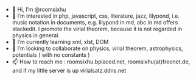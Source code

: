 - 👋 Hi, I’m @roomsixhu
- 👀 I’m interested in php, javascript, css, literature, jazz, lilypond, i.e. music notation in documents, e.g. lilypond in md, abc in md offers stackedit. I promote the virial theorem, because it is not regarded in physics in general.
- 🌱 I’m currently learning xml, xlst, DOM
- 💞️ I’m looking to collaborate on physics, virial theorem, astrophysics, potentials ( with no constants )
- 📫 How to reach me : roomsixhu.bplaced.net, roomsixhu(at)freenet.de, and if my little server is up virialsatz.ddns.net
<!---
roomsixhu/roomsixhu is a ✨ special ✨ repository because its `README.md` (this file) appears on your GitHub profile.
You can click the Preview link to take a look at your changes.
--->
